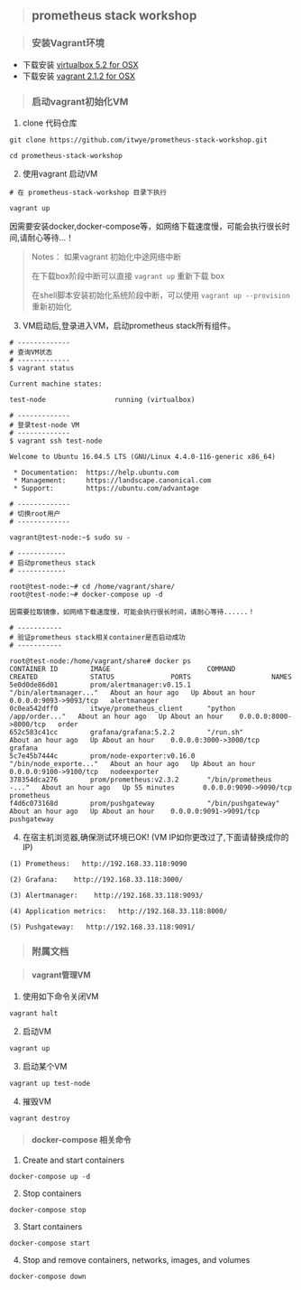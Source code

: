 > ## prometheus stack workshop

> ### 安装Vagrant环境

- 下载安装 [virtualbox 5.2 for OSX](https://download.virtualbox.org/virtualbox/5.2.18/VirtualBox-5.2.18-124319-OSX.dmg)
- 下载安装 [vagrant 2.1.2 for OSX](https://releases.hashicorp.com/vagrant/2.1.2/vagrant_2.1.2_x86_64.dmg) 

> ### 启动vagrant初始化VM

1. clone 代码仓库

```
git clone https://github.com/itwye/prometheus-stack-workshop.git

cd prometheus-stack-workshop
```

2. 使用vagrant 启动VM
```
# 在 prometheus-stack-workshop 目录下执行

vagrant up
```

因需要安装docker,docker-compose等，如网络下载速度慢，可能会执行很长时间,请耐心等待...！

> Notes： 如果vagrant 初始化中途网络中断
> 
> 在下载box阶段中断可以直接 `vagrant up` 重新下载 box
> 
> 在shell脚本安装初始化系统阶段中断，可以使用 `vagrant up --provision` 重新初始化


3. VM启动后,登录进入VM，启动prometheus stack所有组件。  

```
# -------------
# 查询VM状态
# -------------
$ vagrant status

Current machine states:

test-node                 running (virtualbox)

# -------------
# 登录test-node VM
# -------------
$ vagrant ssh test-node

Welcome to Ubuntu 16.04.5 LTS (GNU/Linux 4.4.0-116-generic x86_64)

 * Documentation:  https://help.ubuntu.com
 * Management:     https://landscape.canonical.com
 * Support:        https://ubuntu.com/advantage

# -------------
# 切换root用户
# -------------

vagrant@test-node:~$ sudo su -

# ------------
# 启动prometheus stack
# ------------

root@test-node:~# cd /home/vagrant/share/
root@test-node:~# docker-compose up -d

因需要拉取镜像，如网络下载速度慢，可能会执行很长时间，请耐心等待......！

# -----------
# 验证prometheus stack相关container是否启动成功
# -----------

root@test-node:/home/vagrant/share# docker ps
CONTAINER ID        IMAGE                        COMMAND                  CREATED             STATUS              PORTS                    NAMES
5e0d0de86d01        prom/alertmanager:v0.15.1    "/bin/alertmanager..."   About an hour ago   Up About an hour    0.0.0.0:9093->9093/tcp   alertmanager
0c0ea542dff0        itwye/prometheus_client      "python /app/order..."   About an hour ago   Up About an hour    0.0.0.0:8000->8000/tcp   order
652c583c41cc        grafana/grafana:5.2.2        "/run.sh"                About an hour ago   Up About an hour    0.0.0.0:3000->3000/tcp   grafana
5c7e45b7444c        prom/node-exporter:v0.16.0   "/bin/node_exporte..."   About an hour ago   Up About an hour    0.0.0.0:9100->9100/tcp   nodeexporter
378354dca276        prom/prometheus:v2.3.2       "/bin/prometheus -..."   About an hour ago   Up 55 minutes       0.0.0.0:9090->9090/tcp   prometheus
f4d6c073168d        prom/pushgateway             "/bin/pushgateway"       About an hour ago   Up About an hour    0.0.0.0:9091->9091/tcp   pushgateway

```

4. 在宿主机浏览器,确保测试环境已OK! (VM IP如你更改过了,下面请替换成你的IP)

```
(1) Prometheus:   http://192.168.33.118:9090

(2) Grafana:    http://192.168.33.118:3000/

(3) Alertmanager:    http://192.168.33.118:9093/

(4) Application metrics:   http://192.168.33.118:8000/

(5) Pushgateway:   http://192.168.33.118:9091/
```

> ### 附属文档

> #### vagrant管理VM

1. 使用如下命令关闭VM
```
vagrant halt
```

2. 启动VM
```
vagrant up
```

3. 启动某个VM
```
vagrant up test-node
```

4. 摧毁VM
```
vagrant destroy
```

> #### docker-compose 相关命令

1. Create and start containers
```
docker-compose up -d
```

2. Stop containers
```
docker-compose stop
```

3. Start containers
```
docker-compose start
```

4. Stop and remove containers, networks, images, and volumes
```
docker-compose down
```